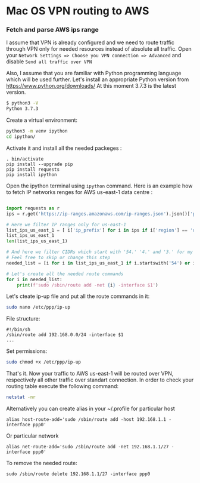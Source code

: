 # Mac OS VPN routing to AWS

### Fetch and parse AWS ips range

I assume that VPN is already configured and we need to route traffic through VPN only for needed resources instead of absolute all traffic. 
Open your `Network Settings => Choose you VPN connection => Advanced`
and disable `Send all traffic over VPN`

Also, I assume that you are familiar with Python programming language which will be used further. 
Let's install an appropriate Python version from https://www.python.org/downloads/
At this moment 3.7.3 is the latest version.
```bash
$ python3 -V
Python 3.7.3
```


Create a virtual environment:
```bash
python3 -m venv ipython
cd ipython/
```
Activate it and install all the needed packeges :
   ```
   . bin/activate
   pip install --upgrade pip
   pip install requests
   pip install ipython
   ```
Open the ipython terminal using `ipython` command. Here is an example how to fetch IP networks renges for AWS us-east-1 data centre :

```python

import requests as r
ips = r.get('https://ip-ranges.amazonaws.com/ip-ranges.json').json()['prefixes']

# Here we filter IP ranges only for us-east-1
list_ips_us_east_1 = [ i['ip_prefix'] for i in ips if i['region'] == 'us-east-1']
list_ips_us_east_1
len(list_ips_us_east_1)

# And here we filter CIDRs which start with '54.' '4.' and '3.' for my individual needs.
# Feel free to skip or change this step
needed_list = [i for i in list_ips_us_east_1 if i.startswith('54') or i.startswith('4.') or i.startswith('3.')]

# Let's create all the needed route commands
for i in needed_list:
    print(f'sudo /sbin/route add -net {i} -interface $1')
```

Let's cteate ip-up file and put all the route commands in it:
```bash
sudo nano /etc/ppp/ip-up
```
File structure:
```
#!/bin/sh
/sbin/route add 192.168.0.0/24 -interface $1
...
```
Set permissions:
```bash
sudo chmod +x /etc/ppp/ip-up
```
That's it. Now your traffic to AWS us-east-1 will be routed over VPN, respectively all other traffic over standart connection.
In order to check your routing table execute the following command:
```bash
netstat -nr 
```

Alternatively you can create alias in your ~/.profile for particular host
```
alias host-route-add='sudo /sbin/route add -host 192.168.1.1 -interface ppp0'
```
Or particular network
```
alias net-route-add='sudo /sbin/route add -net 192.168.1.1/27 -interface ppp0'
```
To remove the needed route:
```
sudo /sbin/route delete 192.168.1.1/27 -interface ppp0
```
